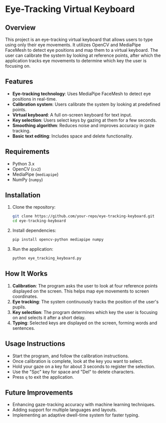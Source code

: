 # Eye-Tracking Virtual Keyboard

## Overview
This project is an eye-tracking virtual keyboard that allows users to type using only their eye movements. It utilizes OpenCV and MediaPipe FaceMesh to detect eye positions and map them to a virtual keyboard. The user can calibrate the system by looking at reference points, after which the application tracks eye movements to determine which key the user is focusing on.

## Features
- **Eye-tracking technology**: Uses MediaPipe FaceMesh to detect eye positions in real-time.
- **Calibration system**: Users calibrate the system by looking at predefined points.
- **Virtual keyboard**: A full on-screen keyboard for text input.
- **Key selection**: Users select keys by gazing at them for a few seconds.
- **Smoothing algorithm**: Reduces noise and improves accuracy in gaze tracking.
- **Basic text editing**: Includes space and delete functionality.

## Requirements
- Python 3.x
- OpenCV (`cv2`)
- MediaPipe (`mediapipe`)
- NumPy (`numpy`)

## Installation
1. Clone the repository:
   ```sh
   git clone https://github.com/your-repo/eye-tracking-keyboard.git
   cd eye-tracking-keyboard
   ```
2. Install dependencies:
   ```sh
   pip install opencv-python mediapipe numpy
   ```
3. Run the application:
   ```sh
   python eye_tracking_keyboard.py
   ```

## How It Works
1. **Calibration**: The program asks the user to look at four reference points displayed on the screen. This helps map eye movements to screen coordinates.
2. **Eye tracking**: The system continuously tracks the position of the user's pupils.
3. **Key selection**: The program determines which key the user is focusing on and selects it after a short delay.
4. **Typing**: Selected keys are displayed on the screen, forming words and sentences.

## Usage Instructions
- Start the program, and follow the calibration instructions.
- Once calibration is complete, look at the key you want to select.
- Hold your gaze on a key for about 3 seconds to register the selection.
- Use the "Spc" key for space and "Del" to delete characters.
- Press `q` to exit the application.

## Future Improvements
- Enhancing gaze-tracking accuracy with machine learning techniques.
- Adding support for multiple languages and layouts.
- Implementing an adaptive dwell-time system for faster typing.


